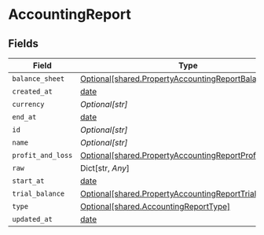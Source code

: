 # AccountingReport


## Fields

| Field                                                                                                                  | Type                                                                                                                   | Required                                                                                                               | Description                                                                                                            |
| ---------------------------------------------------------------------------------------------------------------------- | ---------------------------------------------------------------------------------------------------------------------- | ---------------------------------------------------------------------------------------------------------------------- | ---------------------------------------------------------------------------------------------------------------------- |
| `balance_sheet`                                                                                                        | [Optional[shared.PropertyAccountingReportBalanceSheet]](../../models/shared/propertyaccountingreportbalancesheet.md)   | :heavy_minus_sign:                                                                                                     | N/A                                                                                                                    |
| `created_at`                                                                                                           | [date](https://docs.python.org/3/library/datetime.html#date-objects)                                                   | :heavy_minus_sign:                                                                                                     | N/A                                                                                                                    |
| `currency`                                                                                                             | *Optional[str]*                                                                                                        | :heavy_minus_sign:                                                                                                     | N/A                                                                                                                    |
| `end_at`                                                                                                               | [date](https://docs.python.org/3/library/datetime.html#date-objects)                                                   | :heavy_minus_sign:                                                                                                     | N/A                                                                                                                    |
| `id`                                                                                                                   | *Optional[str]*                                                                                                        | :heavy_minus_sign:                                                                                                     | N/A                                                                                                                    |
| `name`                                                                                                                 | *Optional[str]*                                                                                                        | :heavy_minus_sign:                                                                                                     | N/A                                                                                                                    |
| `profit_and_loss`                                                                                                      | [Optional[shared.PropertyAccountingReportProfitAndLoss]](../../models/shared/propertyaccountingreportprofitandloss.md) | :heavy_minus_sign:                                                                                                     | N/A                                                                                                                    |
| `raw`                                                                                                                  | Dict[str, *Any*]                                                                                                       | :heavy_minus_sign:                                                                                                     | N/A                                                                                                                    |
| `start_at`                                                                                                             | [date](https://docs.python.org/3/library/datetime.html#date-objects)                                                   | :heavy_minus_sign:                                                                                                     | N/A                                                                                                                    |
| `trial_balance`                                                                                                        | [Optional[shared.PropertyAccountingReportTrialBalance]](../../models/shared/propertyaccountingreporttrialbalance.md)   | :heavy_minus_sign:                                                                                                     | N/A                                                                                                                    |
| `type`                                                                                                                 | [Optional[shared.AccountingReportType]](../../models/shared/accountingreporttype.md)                                   | :heavy_minus_sign:                                                                                                     | N/A                                                                                                                    |
| `updated_at`                                                                                                           | [date](https://docs.python.org/3/library/datetime.html#date-objects)                                                   | :heavy_minus_sign:                                                                                                     | N/A                                                                                                                    |